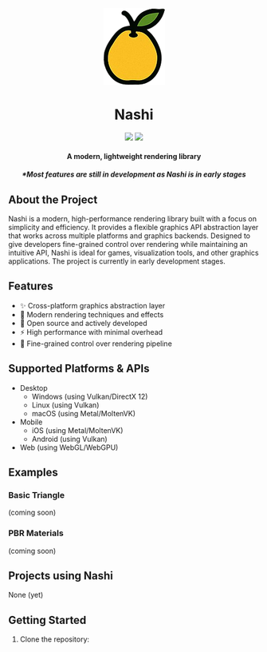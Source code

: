 <div align="center">
  <div>
      <img src="docs/assets/nashi-no-txt.png"></img>
      <h1>Nashi</h1>
  </div>
  <img src="https://img.shields.io/badge/written%20in-C++-00599C?logo=c%2B%2B&logoColor=white">
  <img src="https://img.shields.io/badge/✓-cross--platform🖥️-brightgreen"></img>

  <h4>A modern, lightweight rendering library</h4>
  <h5>*Most features are still in development as Nashi is in early stages</h5>
</div>

## About the Project

Nashi is a modern, high-performance rendering library built with a focus on simplicity and efficiency. It provides a flexible graphics API abstraction layer that works across multiple platforms and graphics backends. Designed to give developers fine-grained control over rendering while maintaining an intuitive API, Nashi is ideal for games, visualization tools, and other graphics applications. The project is currently in early development stages.

## Features

- ✨ Cross-platform graphics abstraction layer
- 🎨 Modern rendering techniques and effects
- 📂 Open source and actively developed
- ⚡ High performance with minimal overhead
- 🔧 Fine-grained control over rendering pipeline

## Supported Platforms & APIs

- Desktop
  - Windows (using Vulkan/DirectX 12)
  - Linux (using Vulkan)
  - macOS (using Metal/MoltenVK)
- Mobile
  - iOS (using Metal/MoltenVK)
  - Android (using Vulkan)
- Web (using WebGL/WebGPU)

## Examples

### Basic Triangle

(coming soon)

### PBR Materials

(coming soon)

## Projects using Nashi

None (yet)

## Getting Started

1. Clone the repository:
